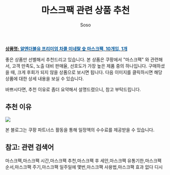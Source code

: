 ﻿---
layout: post
title:  "마스크팩 관련 상품 추천"
author: Soso
categories: [ 디지털/가전]
tags: [마스크팩,마스크팩 시간,마스크팩 추천,마스크팩 후 세안,마스크팩 유통기한,마스크팩 순서,마스크팩 주기,마스크팩 일주일에 몇번,마스크팩 사용법,마스크팩 효과 없다 디시]
image: https://ads-partners.coupang.com/image1/TV2jb8MvPAp78opITXx8Az7A8vmehVazASol5YAboHFgu9wXvf86x0hQCmxsJNCsgE1Jp1VfXOzzVNSkKq77jFqcVVBHVf0Hap6AHTMNHPVNEYhWOnkfanLOHbGzU9XHYwk-e4-vQgZzjcm_g1cXg3dpkxNqdVJT5b8r_fqPejFnKrbYA3_Y3f4VdFTQEWNL-eWvtDMXvwTISQDOBBqTrDsT8nzyaaVJTZOcv6_NLvcuIOcrEtEZfe-6nnhXwlR08vJgwIv5mVZi67OsmZNxcqvFKUpgVt3c4dl7 
description: "쿠팡에서 마스크팩 관련 상품으로 가장 고객 선호도가 높은 제품 중 하나입니다."
---

<a href="https://link.coupang.com/re/AFFSDP?lptag=AF5673682&pageKey=6311606336&itemId=13967375720&vendorItemId=5612939906&traceid=V0-153-196f8626dc92465f&clickBeacon=xzYjyHi9m5ANwqkTx40T-iyP8r6LnI_MDDfaQ9ynfAYmq2U3o55s9xItuyHPZUZjgzPmk6s8ppvp3AkD7nTYjfjVVarrp_5VsEEzWQovAXFcB8bpQfwHHbE3KNbBdX8u-9P_xFuscCf96mzMCjAttVA1efuC1lJdFG8oWPqQFFzEmmCLDK7C7U8nh2cZ1WNmQjqS98HEcSPSjNaQsR3_ZM3WrELrKvidpMw12vdEkSICzf-Ty8XzFx0rE0mF0YYAjFzSNBujb1TwvR-iaPR_Rz5eR4jMyN15GNMztYiEkuauKbmok7hGL2YCssMxLu7TIkOCF0qYbQ6-QugLR0Jt5xOq0_V7AuOfMYfc-2QOlpgb1M-O8pJWc2LDGU9Ue5Cax7H7pTE50mFni-40UVFpqJqIracLoPj0GrG9jXQIYgZika_FBAExWMsurdJv_Zd8qoalsMhI19Qs03MKdTYcM4e9gUZFCUIQFbyq5cLwRsVLtzlZ4ZswzBndGjSIVSCovJuROjK9iG7pDXh_uZVLBBCd-eos17OjBAAWxz48HvRQ9F9L1EpOHnYclViWKfLHtTITKIjb5G47dG2l5YUlNe0Zkx8mA4nF8IJ5WkkQHDqLF47G_YisX72RCkApAraV11RZI3zYYgC35siAmJZPy2BUy0HWYfX37OAAaqTPmZXThxC1SBmXQdcZ3eFaBBuin6iDCbF4H2WyPANAVtdGyVMb-GJm6bmprVXYbH4i_DkgA6ynA1H7wkkbmI4xzXq9VaAPSRxbF_9MLJMTR_OnRzE5-RNUicm1koa-yzNaxzu94bS7nvs63n0COWywdm9nh37LgfJwYp2YTCPUhp1FmLtKXkzI0itK1vCUy9GLwzoQEbdVbmvdnlcoyAy0XE0nDqLxhEq71AGtQgYWbZGqYQ%3D%3D&requestid=20240206144301310014451377&token=31850C%7CMIXED"><b>상품명: <font color='#01579B'>알엔더블유 프리미엄 차콜 미네랄 숯 마스크팩, 10개입, 1개</font></b></a>

좋은 상품만 선별해서 추천드리고 있습니다.
본 상품은 쿠팡에서 "마스크팩" 와 관련해서, 고객 만족도, 노출 대비 판매율, 선호도가 가장 높은 제품 중의 하나입니다.
구매하셨을 때, 크게 후회가 되지 않을 상품으로 보시면 됩니다. 
다음 이미지를 클릭하시면 해당 상품에 대한 상세 내용을 보실 수 있습니다.

바쁘시다면, 추천 이유로 좀더 요약해서 설명드렸으니, 참고 부탁드립니다.

## 추천 이유 

<a href="https://link.coupang.com/re/AFFSDP?lptag=AF5673682&pageKey=6311606336&itemId=13967375720&vendorItemId=5612939906&traceid=V0-153-196f8626dc92465f&clickBeacon=xzYjyHi9m5ANwqkTx40T-iyP8r6LnI_MDDfaQ9ynfAYmq2U3o55s9xItuyHPZUZjgzPmk6s8ppvp3AkD7nTYjfjVVarrp_5VsEEzWQovAXFcB8bpQfwHHbE3KNbBdX8u-9P_xFuscCf96mzMCjAttVA1efuC1lJdFG8oWPqQFFzEmmCLDK7C7U8nh2cZ1WNmQjqS98HEcSPSjNaQsR3_ZM3WrELrKvidpMw12vdEkSICzf-Ty8XzFx0rE0mF0YYAjFzSNBujb1TwvR-iaPR_Rz5eR4jMyN15GNMztYiEkuauKbmok7hGL2YCssMxLu7TIkOCF0qYbQ6-QugLR0Jt5xOq0_V7AuOfMYfc-2QOlpgb1M-O8pJWc2LDGU9Ue5Cax7H7pTE50mFni-40UVFpqJqIracLoPj0GrG9jXQIYgZika_FBAExWMsurdJv_Zd8qoalsMhI19Qs03MKdTYcM4e9gUZFCUIQFbyq5cLwRsVLtzlZ4ZswzBndGjSIVSCovJuROjK9iG7pDXh_uZVLBBCd-eos17OjBAAWxz48HvRQ9F9L1EpOHnYclViWKfLHtTITKIjb5G47dG2l5YUlNe0Zkx8mA4nF8IJ5WkkQHDqLF47G_YisX72RCkApAraV11RZI3zYYgC35siAmJZPy2BUy0HWYfX37OAAaqTPmZXThxC1SBmXQdcZ3eFaBBuin6iDCbF4H2WyPANAVtdGyVMb-GJm6bmprVXYbH4i_DkgA6ynA1H7wkkbmI4xzXq9VaAPSRxbF_9MLJMTR_OnRzE5-RNUicm1koa-yzNaxzu94bS7nvs63n0COWywdm9nh37LgfJwYp2YTCPUhp1FmLtKXkzI0itK1vCUy9GLwzoQEbdVbmvdnlcoyAy0XE0nDqLxhEq71AGtQgYWbZGqYQ%3D%3D&requestid=20240206144301310014451377&token=31850C%7CMIXED"><img src="https://thumbnail10.coupangcdn.com/thumbnails/remote/q89/image/retail/images/364621944423795-06f91793-3f22-4a76-b27c-e7d04ebc5955.jpg"></a> 

본 블로그는 쿠팡 파트너스 활동을 통해 일정액의 수수료를 제공받을 수 있습니다.

## 참고: 관련 검색어    
마스크팩,마스크팩 시간,마스크팩 추천,마스크팩 후 세안,마스크팩 유통기한,마스크팩 순서,마스크팩 주기,마스크팩 일주일에 몇번,마스크팩 사용법,마스크팩 효과 없다 디시